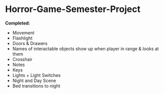 # Horror-Game-Semester-Project

**Completed:**
- Movement
- Flashlight
- Doors & Drawers
- Names of interactable objects show up when player in range & looks at them
- Crosshair
- Notes
- Keys
- Lights + Light Switches
- Night and Day Scene
- Bed transitions to night
